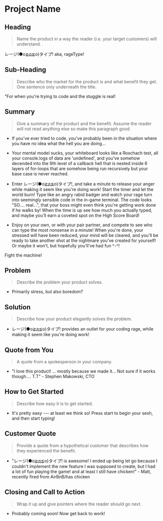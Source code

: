 # Project Name #

<!-- 
 > This material was originally posted [here](http://www.quora.com/What-is-Amazons-approach-to-product-development-and-product-management). It is reproduced here for posterities sake.
 
 There is an approach called "working backwards" that is widely used at Amazon. They work backwards from the customer, rather than starting with an idea for a product and trying to bolt customers onto it. While working backwards can be applied to any specific product decision, using this approach is especially important when developing new products or features.
 
 For new initiatives a product manager typically starts by writing an internal press release announcing the finished product. The target audience for the press release is the new/updated product's customers, which can be retail customers or internal users of a tool or technology. Internal press releases are centered around the customer problem, how current solutions (internal or external) fail, and how the new product will blow away existing solutions.
 
 If the benefits listed don't sound very interesting or exciting to customers, then perhaps they're not (and shouldn't be built). Instead, the product manager should keep iterating on the press release until they've come up with benefits that actually sound like benefits. Iterating on a press release is a lot less expensive than iterating on the product itself (and quicker!).
 
 If the press release is more than a page and a half, it is probably too long. Keep it simple. 3-4 sentences for most paragraphs. Cut out the fat. Don't make it into a spec. You can accompany the press release with a FAQ that answers all of the other business or execution questions so the press release can stay focused on what the customer gets. My rule of thumb is that if the press release is hard to write, then the product is probably going to suck. Keep working at it until the outline for each paragraph flows. 
 
 Oh, and I also like to write press-releases in what I call "Oprah-speak" for mainstream consumer products. Imagine you're sitting on Oprah's couch and have just explained the product to her, and then you listen as she explains it to her audience. That's "Oprah-speak", not "Geek-speak".
 
 Once the project moves into development, the press release can be used as a touchstone; a guiding light. The product team can ask themselves, "Are we building what is in the press release?" If they find they're spending time building things that aren't in the press release (overbuilding), they need to ask themselves why. This keeps product development focused on achieving the customer benefits and not building extraneous stuff that takes longer to build, takes resources to maintain, and doesn't provide real customer benefit (at least not enough to warrant inclusion in the press release).
 -->

## Heading ##
> Name the product in a way the reader (i.e. your target customers) will understand.

レージ(●o≧д≦o)タイプ! aka, rageType!


## Sub-Heading ##
> Describe who the market for the product is and what benefit they get. One sentence only underneath the title.

"For when you're trying to code and the stuggle is real!


## Summary ##
> Give a summary of the product and the benefit. Assume the reader will not read anything else so make this paragraph good.

* If you've ever tried to code, you've probably been in the situation where you have no idea what the hell you are doing... 

* Your mental model sucks, your whiteboard looks like a Roschach test, all your console.logs of data are 'undefined', and you've somehow decended into the 9th level of a callback hell that is nested inside 6 layers of for-loops that are somehow being run recursively but your base case is never reached.

* Enter レージ(●o≧д≦o)タイプ!, and take a minute to release your anger while making it seem like you're doing work! Start the timer and let the world burn! Type like an angry rabid badger and watch your rage turn into seemingly sensible code in the in-game terminal. The code looks "SO.... real...", that your boss might even think you're getting work done if he walks by! When the time is up see how much you actually typed, and maybe you'll earn a coveted spot on the High Score Board! 

* Enjoy on your own, or with your pair partner, and compete to see who can type the most nonsense in a minute!  When you're done, your stressed will have been reduced, your mind will be cleared, and you'll be ready to take another shot at the nightmare you've created for yourself! Or maybe it won't, but hopefully you'll've had fun ^-^!

Fight the machine!


## Problem ##
> Describe the problem your product solves.

* Primarily stress, but also boredom?

## Solution ##
> Describe how your product elegantly solves the problem.

* レージ(●o≧д≦o)タイプ! provides an outlet for your coding rage, while making it seem like you're doing work!

## Quote from You ##
> A quote from a spokesperson in your company.

* "I love this product! ... mostly because we made it... Not sure if it works though.... T.T" - Stephen Makowski, CTO


## How to Get Started ##
> Describe how easy it is to get started.

* It's pretty easy --- at least we think so! Press start to begin your sesh, and then start typing! 

## Customer Quote ##
> Provide a quote from a hypothetical customer that describes how they experienced the benefit.

* "レージ(●o≧д≦o)タイプ! is awesome! I ended up being let go because I couldn't implement the new feature I was supposed to create, but I had a lot of fun playing the game! and at least I still have chicken!" - Matt, recently fired from AirBnB/has chicken

## Closing and Call to Action ##
> Wrap it up and give pointers where the reader should go next.

* Probably coming soon! Now get back to work!



